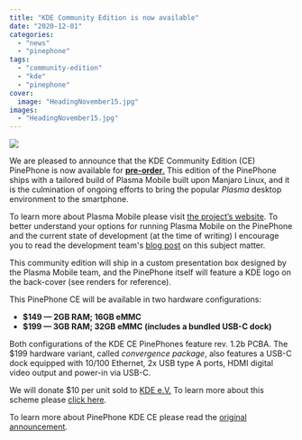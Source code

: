 ```yaml
---
title: "KDE Community Edition is now available"
date: "2020-12-01"
categories: 
  - "news"
  - "pinephone"
tags: 
  - "community-edition"
  - "kde"
  - "pinephone"
cover: 
  image: "HeadingNovember15.jpg"
images:
  - "HeadingNovember15.jpg"
---
```


![](/blog/images/HeadingNovember15.jpg)

We are pleased to announce that the KDE Community Edition (CE) PinePhone is now available for [**pre-order**.](https://pine64.com/product-category/smartphones/) This edition of the PinePhone ships with a tailored build of Plasma Mobile built upon Manjaro Linux, and it is the culmination of ongoing efforts to bring the popular _Plasma_ desktop environment to the smartphone. 

To learn more about Plasma Mobile please visit [the project’s website](https://www.plasma-mobile.org/). To better understand your options for running Plasma Mobile on the PinePhone and the current state of development (at the time of writing) I encourage you to read the development team's [blog post](https://www.plasma-mobile.org/2020/12/01/pinephone-kde-community-edition.html) on this subject matter.  

This community edition will ship in a custom presentation box designed by the Plasma Mobile team, and the PinePhone itself will feature a KDE logo on the back-cover (see renders for reference).

This PinePhone CE will be available in two hardware configurations:

- **$149 — 2GB RAM; 16GB eMMC**
- **$199 — 3GB RAM; 32GB eMMC (includes a bundled USB-C dock)**

Both configurations of the KDE CE PinePhones feature rev. 1.2b PCBA. The $199 hardware variant, called _convergence package_, also features a USB-C dock equipped with 10/100 Ethernet, 2x USB type A ports, HDMI digital video output and power-in via USB-C.

We will donate $10 per unit sold to [KDE e.V.](https://ev.kde.org/) To learn more about this scheme please [click here](https://www.pine64.org/2019/08/19/its-time-to-start-giving-back/).

To learn more about PinePhone KDE CE please read the [original announcement](https://www.pine64.org/2020/11/15/november-update-kde-pinephone-ce-and-a-peek-into-the-future/).
